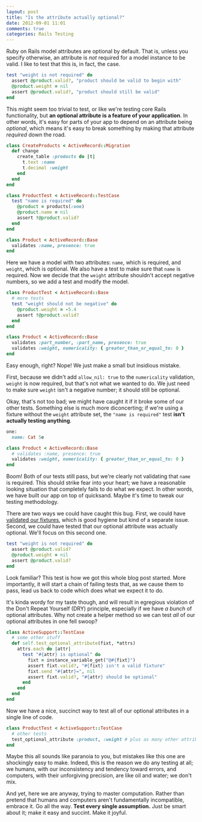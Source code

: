 ```yaml
---
layout: post
title: "Is the attribute actually optional?"
date: 2012-09-01 11:01
comments: true
categories: Rails Testing
---
```


Ruby on Rails model attributes are optional by default. That is, unless you specify otherwise, an attribute is _not_ required for a model instance to be valid. I like to test that this is, in fact, the case.

``` ruby
test "weight is not required" do
  assert @product.valid?, "product should be valid to begin with"
  @product.weight = nil
  assert @product.valid?, "product should still be valid"
end
```

This might seem too trivial to test, or like we're testing core Rails functionality, but **an optional attribute is a feature of your application**. In other words, it's easy for parts of your app to depend on an attribute being _optional_, which means it's easy to break something by making that attribute _required_ down the road.

<!-- more -->

``` ruby db/migrate/create_products.rb
class CreateProducts < ActiveRecord::Migration
  def change
    create_table :products do |t|
      t.text :name
      t.decimal :weight
    end
  end
end
```

``` ruby test/unit/product_test.rb
class ProductTest < ActiveRecord::TestCase
  test "name is required" do
    @product = products(:one)
    @product.name = nil
    assert !@product.valid?
  end
end
```

``` ruby app/model/product.rb
class Product < ActiveRecord::Base
  validates :name, presence: true
end
```

Here we have a model with two attributes: `name`, which is required, and `weight`, which is optional. We also have a test to make sure that `name` is required. Now we decide that the `weight` attribute shouldn't accept negative numbers, so we add a test and modify the model.

``` ruby
class ProductTest < ActiveRecord::Base
  # more tests
  test "weight should not be negative" do
    @product.weight = -5.4
    assert !@product.valid?
  end
end
```
``` ruby
class Product < ActiveRecord::Base
  validates :part_number, :part_name, presence: true
  validates :weight, numericality: { greater_than_or_equal_to: 0 }
end
```

Easy enough, right? Nope! We just make a small but insidious mistake.

First, because we didn't add `allow_nil: true` to the `numericality` validation, `weight` is now required, but that's not what we wanted to do. We just need to make sure `weight` isn't a negative number; it should still be optional.

Okay, that's not too bad; we might have caught it if it broke some of our other tests. Something else is much more diconcerting; if we're using a fixture without the `weight` attribute set, the `"name is required"` test **isn't actually testing anything**.

``` ruby test/fixtures/products.yml
one:
  name: Cat 5e
```
``` ruby
class Product < ActiveRecord::Base
  # validates :name, presence: true
  validates :weight, numericality: { greater_than_or_equal_to: 0 }
end
```

Boom! Both of our tests still pass, but we're clearly not validating that `name` is required. This should strike fear into your heart; we have a reasonable looking situation that completely fails to do what we expect. In other words, we have built our app on top of quicksand. Maybe it's time to tweak our testing methodology.

There are two ways we could have caught this bug. First, we could have [validated our fixtures][validate-fixtures], which is good hygiene but kind of a separate issue. Second, we could have tested that our optional attribute was actually optional. We'll focus on this second one.

[validate-fixtures]: http://jane.ai/blog/testing-rails-fixtures/

``` ruby
test "weight is not required" do
  assert @product.valid?
  @product.weight = nil
  assert @product.valid?
end
```

Look familiar? This test is how we got this whole blog post started. More importantly, it will start a chain of failing tests that, as we cause them to pass, lead us back to code which does what we expect it to do.

It's kinda wordy for my taste though, and will result in egregious violation of the Don't Repeat Yourself (DRY) principle, especially if we have _a bunch_ of optional attributes. Why not create a helper method so we can test _all_ of our optional attributes in one fell swoop?

``` ruby test/test_helper.rb
class ActiveSupport::TestCase
  # some other stuff
  def self.test_optional_attribute(fixt, *attrs)
    attrs.each do |attr|
      test "#{attr} is optional" do
        fixt = instance_variable_get("@#{fixt}")
        assert fixt.valid?, "#{fixt} isn't a valid fixture"
        fixt.send "#{attr}=", nil
        assert fixt.valid?, "#{attr} should be optional"
      end
    end
  end
end
```

Now we have a nice, succinct way to test all of our optional attributes in a single line of code.

``` ruby
class ProductTest < ActiveSupport::TestCase
  # other tests
  test_optional_attribute :product, :weight # plus as many other attributes as we want to test
end
```

Maybe this all sounds like paranoia to you, but mistakes like this one are shockingly easy to make. Indeed, this is the reason we do any testing at all; we humans, with our inconsistency and tendency toward errors, and computers, with their unforgiving precision, are like oil and water; we don't mix.

And yet, here we are anyway, trying to master computation. Rather than pretend that humans and computers aren't fundamentally incompatible, embrace it. Go all the way. **Test every single assumption.** Just be smart about it; make it easy and succint. Make it joyful.
